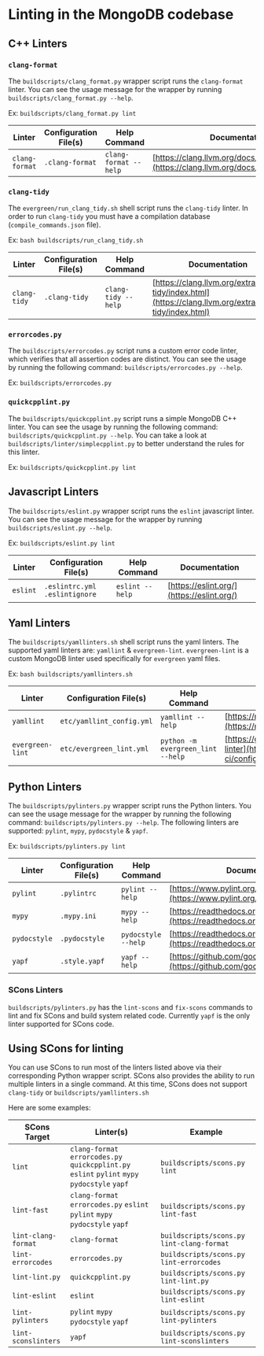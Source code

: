 # Linting in the MongoDB codebase

## C++ Linters

### `clang-format`
The `buildscripts/clang_format.py` wrapper script runs the `clang-format` linter. You can see the 
usage message for the wrapper by running `buildscripts/clang_format.py --help`.

Ex: `buildscripts/clang_format.py lint`

| Linter | Configuration File(s) | Help Command | Documentation | 
| --- | --- | --- | --- |
| `clang-format` | `.clang-format` | `clang-format --help` | [https://clang.llvm.org/docs/ClangFormat.html](https://clang.llvm.org/docs/ClangFormat.html) |

### `clang-tidy`
The `evergreen/run_clang_tidy.sh` shell script runs the `clang-tidy` linter. In order to run 
`clang-tidy` you must have a compilation database (`compile_commands.json` file).

Ex: `bash buildscripts/run_clang_tidy.sh`

| Linter | Configuration File(s) | Help Command | Documentation | 
| --- | --- | --- | --- |
| `clang-tidy` | `.clang-tidy`  | `clang-tidy --help` | [https://clang.llvm.org/extra/clang-tidy/index.html](https://clang.llvm.org/extra/clang-tidy/index.html) |

### `errorcodes.py`
The `buildscripts/errorcodes.py` script runs a custom error code linter, which verifies that all 
assertion codes are distinct. You can see the usage by running the following command: 
`buildscripts/errorcodes.py --help`.

Ex: `buildscripts/errorcodes.py`

### `quickcpplint.py`
The `buildscripts/quickcpplint.py` script runs a simple MongoDB C++ linter. You can see the usage 
by running the following command: `buildscripts/quickcpplint.py --help`. You can take a look at 
`buildscripts/linter/simplecpplint.py` to better understand the rules for this linter.

Ex: `buildscripts/quickcpplint.py lint`

## Javascript Linters
The `buildscripts/eslint.py` wrapper script runs the `eslint` javascript linter. You can see the 
usage message for the wrapper by running `buildscripts/eslint.py --help`.

Ex: `buildscripts/eslint.py lint`

| Linter | Configuration File(s) | Help Command | Documentation | 
| --- | --- | --- | --- |
| `eslint` | `.eslintrc.yml` `.eslintignore` | `eslint --help` | [https://eslint.org/](https://eslint.org/) |

## Yaml Linters
The `buildscripts/yamllinters.sh` shell script runs the yaml linters. The supported yaml linters 
are: `yamllint` & `evergreen-lint`. `evergreen-lint` is a custom MongoDB linter used specifically 
for `evergreen` yaml files.

Ex: `bash buildscripts/yamllinters.sh`

| Linter | Configuration File(s) | Help Command | Documentation | 
| --- | --- | --- | --- |
| `yamllint` | `etc/yamllint_config.yml` | `yamllint --help` | [https://readthedocs.org/projects/yamllint/](https://readthedocs.org/projects/yamllint/) |
| `evergreen-lint` | `etc/evergreen_lint.yml` | `python -m evergreen_lint --help` | [https://github.com/evergreen-ci/config-linter](https://github.com/evergreen-ci/config-linter) |

## Python Linters
The `buildscripts/pylinters.py` wrapper script runs the Python linters. You can 
see the usage message for the wrapper by running the following command: 
`buildscripts/pylinters.py --help`. The following linters are supported: `pylint`, `mypy`, 
`pydocstyle` & `yapf`.

Ex: `buildscripts/pylinters.py lint`

| Linter | Configuration File(s) | Help Command | Documentation | 
| --- | --- | --- | --- |
| `pylint` | `.pylintrc` | `pylint --help` | [https://www.pylint.org/](https://www.pylint.org/) |
| `mypy` | `.mypy.ini` | `mypy --help` | [https://readthedocs.org/projects/mypy/](https://readthedocs.org/projects/mypy/) |
| `pydocstyle` | `.pydocstyle` | `pydocstyle --help` | [https://readthedocs.org/projects/pydocstyle/](https://readthedocs.org/projects/pydocstyle/) |
| `yapf` | `.style.yapf` | `yapf --help` | [https://github.com/google/yapf](https://github.com/google/yapf) |

### SCons Linters
`buildscripts/pylinters.py` has the `lint-scons` and `fix-scons` commands to lint 
and fix SCons and build system related code. Currently `yapf` is the only 
linter supported for SCons code.

## Using SCons for linting
You can use SCons to run most of the linters listed above via their corresponding Python wrapper 
script. SCons also provides the ability to run multiple linters in a single command. At this time, 
SCons does not support `clang-tidy` or `buildscripts/yamllinters.sh`

Here are some examples:

| SCons Target | Linter(s) | Example |
| --- | --- | --- |
| `lint` | `clang-format` `errorcodes.py` `quickcpplint.py` `eslint` `pylint` `mypy` `pydocstyle` `yapf` | `buildscripts/scons.py lint` |
| `lint-fast` | `clang-format` `errorcodes.py` `eslint` `pylint` `mypy` `pydocstyle` `yapf` | `buildscripts/scons.py lint-fast` |
| `lint-clang-format` | `clang-format` | `buildscripts/scons.py lint-clang-format` |
| `lint-errorcodes` | `errorcodes.py` | `buildscripts/scons.py lint-errorcodes` |
| `lint-lint.py` | `quickcpplint.py` | `buildscripts/scons.py lint-lint.py` |
| `lint-eslint` | `eslint` | `buildscripts/scons.py lint-eslint` |
| `lint-pylinters` | `pylint` `mypy` `pydocstyle` `yapf` | `buildscripts/scons.py lint-pylinters` |
| `lint-sconslinters` | `yapf` | `buildscripts/scons.py lint-sconslinters` |
